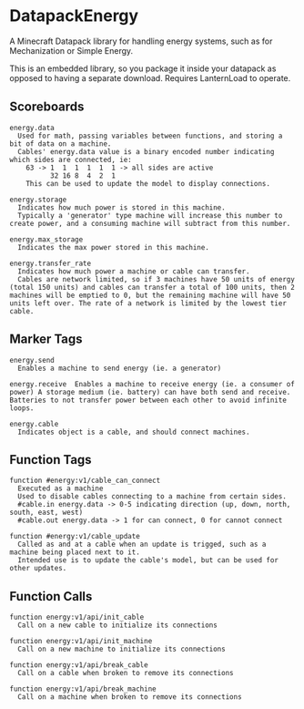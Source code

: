 # DatapackEnergy
A Minecraft Datapack library for handling energy systems, such as for Mechanization or Simple Energy.

This is an embedded library, so you package it inside your datapack as opposed to having a separate download. Requires LanternLoad to operate.

## Scoreboards

```
energy.data
  Used for math, passing variables between functions, and storing a bit of data on a machine.
  Cables' energy.data value is a binary encoded number indicating which sides are connected, ie:
    63 -> 1  1  1  1  1  1 -> all sides are active
	      32 16 8  4  2  1
    This can be used to update the model to display connections.
```

```
energy.storage
  Indicates how much power is stored in this machine.
  Typically a 'generator' type machine will increase this number to create power, and a consuming machine will subtract from this number.
```

```
energy.max_storage
  Indicates the max power stored in this machine.
```

```
energy.transfer_rate
  Indicates how much power a machine or cable can transfer.
  Cables are network limited, so if 3 machines have 50 units of energy (total 150 units) and cables can transfer a total of 100 units, then 2 machines will be emptied to 0, but the remaining machine will have 50 units left over. The rate of a network is limited by the lowest tier cable.
```

## Marker Tags

```
energy.send 
  Enables a machine to send energy (ie. a generator)
```

`
energy.receive 
  Enables a machine to receive energy (ie. a consumer of power)
  A storage medium (ie. battery) can have both send and receive. Batteries to not transfer power between each other to avoid infinite loops.
`

```
energy.cable
  Indicates object is a cable, and should connect machines.
```

## Function Tags

```
function #energy:v1/cable_can_connect
  Executed as a machine
  Used to disable cables connecting to a machine from certain sides.
  #cable.in energy.data -> 0-5 indicating direction (up, down, north, south, east, west)
  #cable.out energy.data -> 1 for can connect, 0 for cannot connect
```

```
function #energy:v1/cable_update
  Called as and at a cable when an update is trigged, such as a machine being placed next to it.
  Intended use is to update the cable's model, but can be used for other updates.
```

## Function Calls

```
function energy:v1/api/init_cable
  Call on a new cable to initialize its connections
```

```
function energy:v1/api/init_machine
  Call on a new machine to initialize its connections
```

```
function energy:v1/api/break_cable
  Call on a cable when broken to remove its connections
```

```
function energy:v1/api/break_machine
  Call on a machine when broken to remove its connections
```
